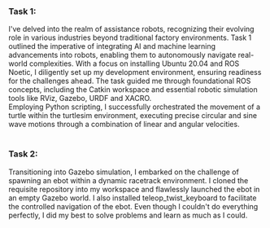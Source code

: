 <h3> Task 1: </h3>
I've delved into the realm of assistance robots, recognizing their evolving role in various industries beyond traditional factory environments. Task 1 outlined the imperative of integrating AI and machine learning advancements into robots, enabling them to autonomously navigate real-world complexities. With a focus on installing Ubuntu 20.04 and ROS Noetic, I diligently set up my development environment, ensuring readiness for the challenges ahead. The task guided me through foundational ROS concepts, including the Catkin workspace and essential robotic simulation tools like RViz, Gazebo, URDF and XACRO. 
<br>
Employing Python scripting, I successfully orchestrated the movement of a turtle within the turtlesim environment, executing precise circular and sine wave motions through a combination of linear and angular velocities.
<br>
<br>

<h3> Task 2: </h3>
Transitioning into Gazebo simulation, I embarked on the challenge of spawning an ebot within a dynamic racetrack environment. I cloned the requisite repository into my workspace and flawlessly launched the ebot in an empty Gazebo world. I also installed teleop_twist_keyboard to facilitate the controlled navigation of the ebot. Even though I couldn't do everything perfectly, I did my best to solve problems and learn as much as I could.
